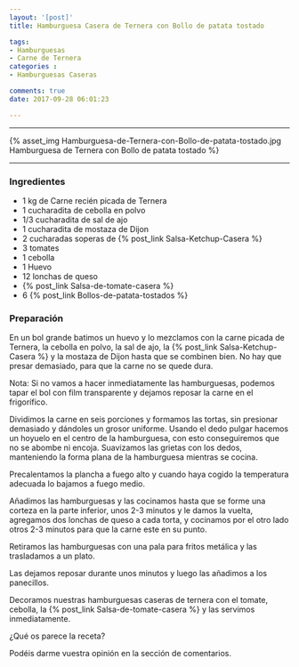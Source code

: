 ```yaml
---
layout: '[post]'
title: Hamburguesa Casera de Ternera con Bollo de patata tostado

tags:
- Hamburguesas
- Carne de Ternera
categories :
- Hamburguesas Caseras

comments: true
date: 2017-09-28 06:01:23

---
```

---
{% asset_img Hamburguesa-de-Ternera-con-Bollo-de-patata-tostado.jpg Hamburguesa de Ternera con Bollo de patata tostado %}


---


### Ingredientes

- 1 kg de Carne recién picada de Ternera
- 1 cucharadita de cebolla en polvo
- 1/3 cucharadita de sal de ajo
- 1 cucharadita de mostaza de Dijon
- 2 cucharadas soperas de {% post_link Salsa-Ketchup-Casera %}
- 3 tomates
- 1 cebolla
- 1 Huevo
- 12 lonchas de queso
- {% post_link Salsa-de-tomate-casera %}
- 6 {% post_link Bollos-de-patata-tostados %}

### Preparación

En un bol grande batimos un huevo y lo mezclamos con la carne picada de Ternera, la cebolla en polvo, la sal de ajo, la {% post_link Salsa-Ketchup-Casera %} y la mostaza de Dijon hasta que se combinen bien. No
hay que presar demasiado, para que la carne no se quede dura.

Nota: Si no vamos a hacer inmediatamente las hamburguesas, podemos tapar el bol con film transparente y dejamos reposar la carne en el frigorífico.

Dividimos la carne en seis porciones y formamos las tortas, sin presionar demasiado y dándoles un grosor uniforme. Usando el dedo pulgar hacemos un hoyuelo en el centro de la hamburguesa, con esto conseguiremos que no se abombe ni encoja.
Suavizamos las grietas con los dedos, manteniendo la forma plana de la hamburguesa mientras se cocina.

Precalentamos la plancha a fuego alto y cuando haya cogido la temperatura adecuada lo bajamos a fuego medio.

Añadimos las hamburguesas y las cocinamos hasta que se forme una corteza en la parte inferior,  unos
2-3 minutos y le damos la vuelta, agregamos dos lonchas de queso a cada torta, y cocinamos por el otro lado otros 2-3 minutos para que la carne este en su punto.

Retiramos las hamburguesas con una pala para fritos metálica y las trasladamos a un plato.

Las dejamos reposar durante unos minutos y luego las añadimos a los panecillos.

Decoramos nuestras hamburguesas caseras de ternera con el tomate, cebolla, la {% post_link Salsa-de-tomate-casera %} y las servimos inmediatamente.


¿Qué os parece la receta?

Podéis darme vuestra opinión en la sección de comentarios.
